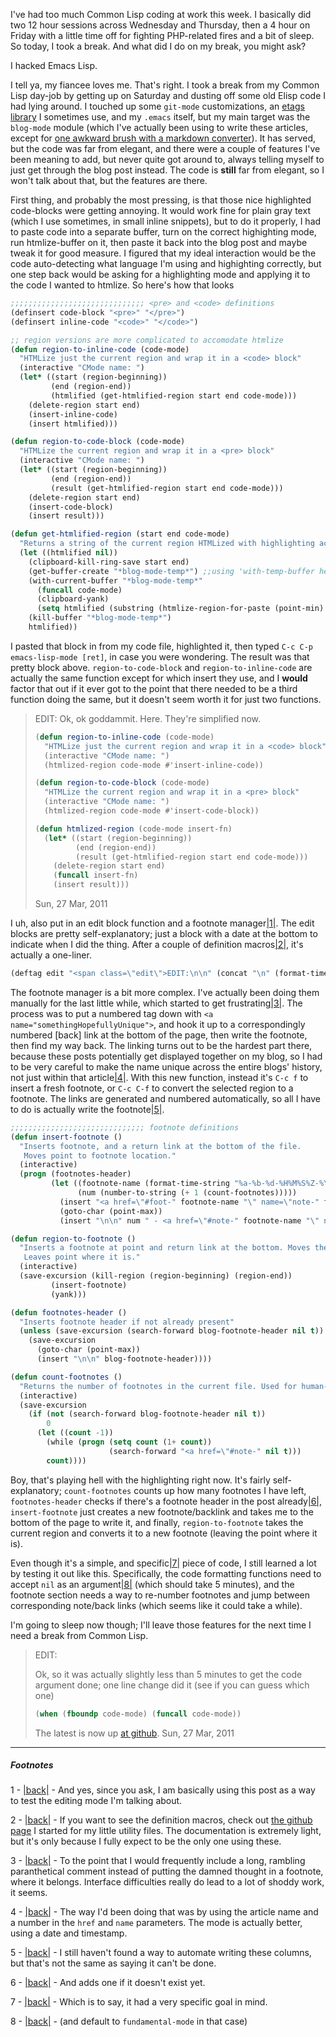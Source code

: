 I've had too much Common Lisp coding at work this week. I basically did two 12 hour sessions across Wednesday and Thursday, then a 4 hour on Friday with a little time off for fighting PHP-related fires and a bit of sleep. So today, I took a break. And what did I do on my break, you might ask? 

I hacked Emacs Lisp.

I tell ya, my fiancee loves me. That's right. I took a break from my Common Lisp day-job by getting up on Saturday and dusting off some old Elisp code I had lying around. I touched up some `git-mode` customizations, an [etags library](http://codereview.stackexchange.com/questions/45/emacs-etags-shortcut-functions") I sometimes use, and my `.emacs` itself, but my main target was the `blog-mode` module (which I've actually been using to write these articles, except for [one awkward brush with a markdown converter](http://langnostic.blogspot.com/2011/03/puzzling-with-lisp.html")). It has served, but the code was far from elegant, and there were a couple of features I've been meaning to add, but never quite got around to, always telling myself to just get through the blog post instead. The code is <b>still</b> far from elegant, so I won't talk about that, but the features are there. 

First thing, and probably the most pressing, is that those nice highlighted code-blocks were getting annoying. It would work fine for plain gray text (which I use sometimes, in small inline snippets), but to do it properly, I had to paste code into a separate buffer, turn on the correct highighting mode, run htmlize-buffer on it, then paste it back into the blog post and maybe tweak it for good measure. I figured that my ideal interaction would be the code auto-detecting what language I'm using and highighting correctly, but one step back would be asking for a highlighting mode and applying it to the code I wanted to htmlize. So here's how that looks

```lisp
;;;;;;;;;;;;;;;;;;;;;;;;;;;;;; <pre> and <code> definitions
(definsert code-block "<pre>" "</pre>")
(definsert inline-code "<code>" "</code>")

;; region versions are more complicated to accomodate htmlize
(defun region-to-inline-code (code-mode)
  "HTMLize just the current region and wrap it in a <code> block"
  (interactive "CMode name: ")
  (let* ((start (region-beginning))
         (end (region-end))
         (htmlified (get-htmlified-region start end code-mode)))
    (delete-region start end)
    (insert-inline-code)
    (insert htmlified)))

(defun region-to-code-block (code-mode)
  "HTMLize the current region and wrap it in a <pre> block"
  (interactive "CMode name: ")
  (let* ((start (region-beginning))
         (end (region-end))
         (result (get-htmlified-region start end code-mode)))
    (delete-region start end)
    (insert-code-block)
    (insert result)))

(defun get-htmlified-region (start end code-mode)
  "Returns a string of the current region HTMLized with highlighting according to code-mode"
  (let ((htmlified nil))
    (clipboard-kill-ring-save start end)
    (get-buffer-create "*blog-mode-temp*") ;;using 'with-temp-buffer here doesn't apply correct higlighting
    (with-current-buffer "*blog-mode-temp*"
      (funcall code-mode)
      (clipboard-yank)
      (setq htmlified (substring (htmlize-region-for-paste (point-min) (point-max)) 6 -6)))
    (kill-buffer "*blog-mode-temp*")
    htmlified))
```

I pasted that block in from my code file, highlighted it, then typed `C-c C-p emacs-lisp-mode [ret]`, in case you were wondering. The result was that pretty block above. `region-to-code-block` and `region-to-inline-code` are actually the same function except for which insert they use, and I <b>would</b> factor that out if it ever got to the point that there needed to be a third function doing the same, but it doesn't seem worth it for just two functions.

> EDIT:
> Ok, ok goddammit. Here. They're simplified now.
> 
> ```lisp
> (defun region-to-inline-code (code-mode)
>   "HTMLize just the current region and wrap it in a <code> block"
>   (interactive "CMode name: ")
>   (htmlized-region code-mode #'insert-inline-code))
> 
> (defun region-to-code-block (code-mode)
>   "HTMLize the current region and wrap it in a <pre> block"
>   (interactive "CMode name: ")
>   (htmlized-region code-mode #'insert-code-block))
> 
> (defun htmlized-region (code-mode insert-fn)
>   (let* ((start (region-beginning))
>          (end (region-end))
>          (result (get-htmlified-region start end code-mode)))
>     (delete-region start end)
>     (funcall insert-fn)
>     (insert result)))
> ```
> 
> Sun, 27 Mar, 2011

I uh, also put in an edit block function and a footnote manager<a name="note-Sun-Mar-27-013129EDT-2011"></a>[|1|](#foot-Sun-Mar-27-013129EDT-2011). The edit blocks are pretty self-explanatory; just a block with a date at the bottom to indicate when I did the thing. After a couple of definition macros<a name="note-Sun-Mar-27-013353EDT-2011"></a>[|2|](#foot-Sun-Mar-27-013353EDT-2011), it's actually a one-liner.

```lisp
(deftag edit "<span class=\"edit\">EDIT:\n\n" (concat "\n" (format-time-string "%a, %d %b, %Y" (current-time)) "</span>"))
```

The footnote manager is a bit more complex. I've actually been doing them manually for the last little while, which started to get frustrating<a name="note-Sun-Mar-27-013612EDT-2011"></a>[|3|](#foot-Sun-Mar-27-013612EDT-2011). The process was to put a numbered tag down with `<a name="somethingHopefullyUnique">`, and hook it up to a correspondingly numbered [back] link at the bottom of the page, then write the footnote, then find my way back. The linking turns out to be the hardest part there, because these posts potentially get displayed together on my blog, so I had to be very careful to make the name unique across the entire blogs' history, not just within that article<a name="note-Sun-Mar-27-014303EDT-2011"></a>[|4|](#foot-Sun-Mar-27-014303EDT-2011). With this new function, instead it's `C-c f` to insert a fresh footnote, or `C-c C-f` to convert the selected region to a footnote. The links are generated and numbered automatically, so all I have to do is actually write the footnote<a name="note-Sun-Mar-27-014111EDT-2011"></a>[|5|](#foot-Sun-Mar-27-014111EDT-2011).

```lisp
;;;;;;;;;;;;;;;;;;;;;;;;;;;;;; footnote definitions
(defun insert-footnote ()
  "Inserts footnote, and a return link at the bottom of the file. 
   Moves point to footnote location."
  (interactive)
  (progn (footnotes-header)
         (let ((footnote-name (format-time-string "%a-%b-%d-%H%M%S%Z-%Y" (current-time)))
               (num (number-to-string (+ 1 (count-footnotes)))))
           (insert "<a href=\"#foot-" footnote-name "\" name=\"note-" footnote-name "\">[" num "]</a>")
           (goto-char (point-max))
           (insert "\n\n" num " - <a href=\"#note-" footnote-name "\" name=\"foot-" footnote-name "\">[back]</a> - "))))

(defun region-to-footnote ()
  "Inserts a footnote at point and return link at the bottom. Moves the current region to the end of the file. 
   Leaves point where it is."
  (interactive)
  (save-excursion (kill-region (region-beginning) (region-end))
         (insert-footnote)
         (yank)))

(defun footnotes-header ()
  "Inserts footnote header if not already present"
  (unless (save-excursion (search-forward blog-footnote-header nil t))
    (save-excursion 
      (goto-char (point-max))
      (insert "\n\n" blog-footnote-header))))

(defun count-footnotes ()
  "Returns the number of footnotes in the current file. Used for human-readable note labels"
  (interactive)
  (save-excursion
    (if (not (search-forward blog-footnote-header nil t))
        0
      (let ((count -1))
        (while (progn (setq count (1+ count))
                      (search-forward "<a href=\"#note-" nil t)))
        count))))
```

Boy, that's playing hell with the highlighting right now. It's fairly self-explanatory; `count-footnotes` counts up how many footnotes I have left, `footnotes-header` checks if there's a footnote header in the post already<a name="note-Sun-Mar-27-014807EDT-2011"></a>[|6|](#foot-Sun-Mar-27-014807EDT-2011), `insert-footnote` just creates a new footnote/backlink and takes me to the bottom of the page to write it, and finally, `region-to-footnote` takes the current region and converts it to a new footnote (leaving the point where it is).

Even though it's a simple, and specific<a name="note-Sun-Mar-27-015109EDT-2011"></a>[|7|](#foot-Sun-Mar-27-015109EDT-2011) piece of code, I still learned a lot by testing it out like this. Specifically, the code formatting functions need to accept `nil` as an argument<a name="note-Sun-Mar-27-015300EDT-2011"></a>[|8|](#foot-Sun-Mar-27-015300EDT-2011) (which should take 5 minutes), and the footnote section needs a way to re-number footnotes and jump between corresponding note/back links (which seems like it could take a while).

I'm going to sleep now though; I'll leave those features for the next time I need a break from Common Lisp.

> EDIT:
> 
> Ok, so it was actually slightly less than 5 minutes to get the code argument done; one line change did it (see if you can guess which one)
> 
> ```lisp
> (when (fboundp code-mode) (funcall code-mode))
> ```
> 
> The latest is now up [at github](https://github.com/Inaimathi/emacs-utils").
> Sun, 27 Mar, 2011

* * *
##### Footnotes

1 - <a name="foot-Sun-Mar-27-013129EDT-2011"></a>[|back|](#note-Sun-Mar-27-013129EDT-2011) - And yes, since you ask, I am basically using this post as a way to test the editing mode I'm talking about.

2 - <a name="foot-Sun-Mar-27-013353EDT-2011"></a>[|back|](#note-Sun-Mar-27-013353EDT-2011) - If you want to see the definition macros, check out [the github page](https://github.com/Inaimathi/emacs-utils") I started for my little utility files. The documentation is extremely light, but it's only because I fully expect to be the only one using these.

3 - <a name="foot-Sun-Mar-27-013612EDT-2011"></a>[|back|](#note-Sun-Mar-27-013612EDT-2011) - To the point that I would frequently include a long, rambling paranthetical comment instead of putting the damned thought in a footnote, where it belongs. Interface difficulties really do lead to a lot of shoddy work, it seems.

4 - <a name="foot-Sun-Mar-27-014303EDT-2011"></a>[|back|](#note-Sun-Mar-27-014303EDT-2011) - The way I'd been doing that was by using the article name and a number in the `href` and `name` parameters. The mode is actually better, using a date and timestamp.

5 - <a name="foot-Sun-Mar-27-014111EDT-2011"></a>[|back|](#note-Sun-Mar-27-014111EDT-2011) - I still haven't found a way to automate writing these columns, but that's not the same as saying it can't be done.

6 - <a name="foot-Sun-Mar-27-014807EDT-2011"></a>[|back|](#note-Sun-Mar-27-014807EDT-2011) - And adds one if it doesn't exist yet.

7 - <a name="foot-Sun-Mar-27-015109EDT-2011"></a>[|back|](#note-Sun-Mar-27-015109EDT-2011) - Which is to say, it had a very specific goal in mind.

8 - <a name="foot-Sun-Mar-27-015300EDT-2011"></a>[|back|](#note-Sun-Mar-27-015300EDT-2011) - (and default to `fundamental-mode` in that case)
